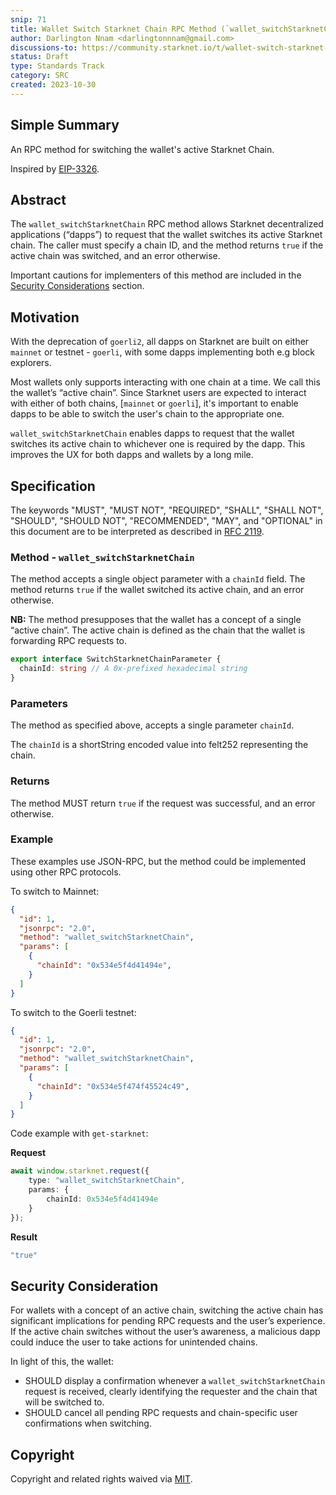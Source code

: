 ```yaml
---
snip: 71
title: Wallet Switch Starknet Chain RPC Method (`wallet_switchStarknetChain`)
author: Darlington Nnam <darlingtonnnam@gmail.com>
discussions-to: https://community.starknet.io/t/wallet-switch-starknet-chain-rpc-method-wallet-switchstarknetchain/102034
status: Draft
type: Standards Track
category: SRC
created: 2023-10-30
---
```


## Simple Summary

An RPC method for switching the wallet's active Starknet Chain.

Inspired by [EIP-3326](https://eips.ethereum.org/EIPS/eip-3326).

## Abstract

The `wallet_switchStarknetChain` RPC method allows Starknet decentralized applications (“dapps”) to request that the wallet switches its active Starknet chain. The caller must specify a chain ID, and the method returns `true` if the active chain was switched, and an error otherwise.

Important cautions for implementers of this method are included in the [Security Considerations](#security-consideration) section.

## Motivation

With the deprecation of `goerli2`, all dapps on Starknet are built on either `mainnet` or testnet - `goerli`, with some dapps implementing both e.g block explorers.

Most wallets only supports interacting with one chain at a time. We call this the wallet’s “active chain”. Since Starknet users are expected to interact with either of both chains, [`mainnet` or `goerli`], it's important to enable dapps to be able to switch the user's chain to the appropriate one.  

`wallet_switchStarknetChain` enables dapps to request that the wallet switches its active chain to whichever one is required by the dapp. This improves the UX for both dapps and wallets by a long mile.

## Specification

The keywords "MUST", "MUST NOT", "REQUIRED", "SHALL", "SHALL NOT", "SHOULD", "SHOULD NOT", "RECOMMENDED", "MAY", and "OPTIONAL" in this document are to be interpreted as described in [RFC 2119](https://www.ietf.org/rfc/rfc2119.txt).

### Method - `wallet_switchStarknetChain`

The method accepts a single object parameter with a `chainId` field. The method returns `true` if the wallet switched its active chain, and an error otherwise.

**NB:** The method presupposes that the wallet has a concept of a single “active chain”. The active chain is defined as the chain that the wallet is forwarding RPC requests to.

```ts
export interface SwitchStarknetChainParameter {
  chainId: string // A 0x-prefixed hexadecimal string
}
```

### Parameters

The method as specified above, accepts a single parameter `chainId`. 

The `chainId` is a shortString encoded value into felt252 representing the chain.

### Returns

The method MUST return `true` if the request was successful, and an error otherwise.

### Example

These examples use JSON-RPC, but the method could be implemented using other RPC protocols.

To switch to Mainnet:
```JSON
{
  "id": 1,
  "jsonrpc": "2.0",
  "method": "wallet_switchStarknetChain",
  "params": [
    {
      "chainId": "0x534e5f4d41494e",
    }
  ]
}
```
To switch to the Goerli testnet:
```JSON
{
  "id": 1,
  "jsonrpc": "2.0",
  "method": "wallet_switchStarknetChain",
  "params": [
    {
      "chainId": "0x534e5f474f45524c49",
    }
  ]
}
```

Code example with `get-starknet`:

**Request**
```ts
await window.starknet.request({
    type: "wallet_switchStarknetChain",
    params: {
        chainId: 0x534e5f4d41494e
    }
});
```
**Result**
```bash
"true"
```

## Security Consideration

For wallets with a concept of an active chain, switching the active chain has significant implications for pending RPC requests and the user’s experience. If the active chain switches without the user’s awareness, a malicious dapp could induce the user to take actions for unintended chains.

In light of this, the wallet:

- SHOULD display a confirmation whenever a `wallet_switchStarknetChain` request is received, clearly identifying the requester and the chain that will be switched to.
- SHOULD cancel all pending RPC requests and chain-specific user confirmations when switching.

## Copyright

Copyright and related rights waived via [MIT](../LICENSE).
